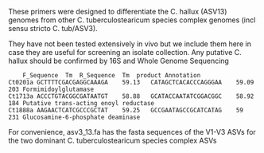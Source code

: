 These primers were designed to differentiate the C. hallux (ASV13) genomes from other C. tuberculostearicum species complex genomes (incl sensu stricto C. tub/ASV3).

They have not been tested extensively in vivo but we include them here in case they are useful for screening an isolate collection. Any putative C. hallux should be confirmed by 16S and Whole Genome Sequencing

```
	F_Sequence	Tm	R_Sequence	Tm	product	Annotation
Ct0201a	GCTTTTCGACGAGGCAAAGA	59.13	CATAGCTCACACCCAGGGAA	59.09	203	Formimidoylglutamase
Ct1713a	ACCCTGTACGGCGATAATGT	58.88	GCATACCAATATCGGACGGC	58.92	184	Putative trans-acting enoyl reductase
Ct1888a	AAGAACTCATCGCCCGCTAT	59.25	GCCGAATAGCCGCATCATAG	59	231	Glucosamine-6-phosphate deaminase
```

For convenience, asv3_13.fa has the fasta sequences of the V1-V3 ASVs for the two dominant C. tuberculostearicum species complex ASVs
